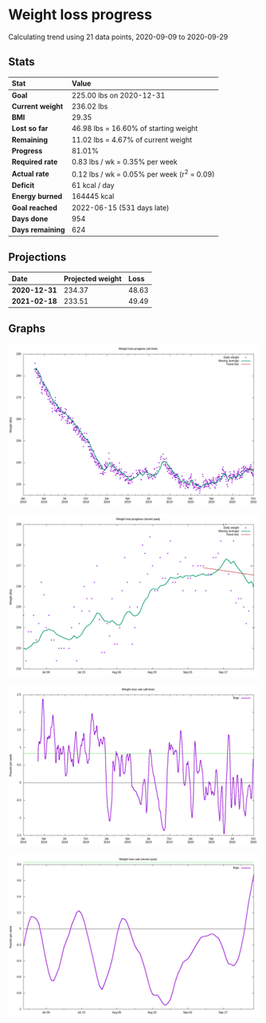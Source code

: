 # Weight loss progress

Calculating trend using 21 data points, 2020-09-09 to 2020-09-29

## Stats

Stat|Value
:-|:-
**Goal**|225.00 lbs on 2020-12-31
**Current weight**|236.02 lbs
**BMI**|29.35
**Lost so far**|46.98 lbs = 16.60% of starting weight
**Remaining**|11.02 lbs =  4.67% of current  weight
**Progress**|81.01%
**Required rate**|0.83 lbs / wk = 0.35% per week
**Actual rate**|0.12 lbs / wk = 0.05% per week  (r<sup>2</sup> = 0.09)
**Deficit**|61 kcal / day
**Energy burned**|164445 kcal
**Goal reached**|2022-06-15 (531 days late)
**Days done**|954
**Days remaining**|624

## Projections

Date|Projected weight|Loss
:-|:-|:-
**2020-12-31**|234.37|48.63
**2021-02-18**|233.51|49.49

## Graphs

![](weight-graph-alltime.png)

![](weight-graph-recent.png)

![](rate-graph-alltime.png)

![](rate-graph-recent.png)
